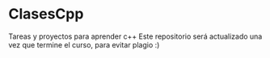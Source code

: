 # ClasesCpp
Tareas y proyectos para aprender c++
Este repositorio será actualizado una vez que termine el curso, para evitar plagio :)
